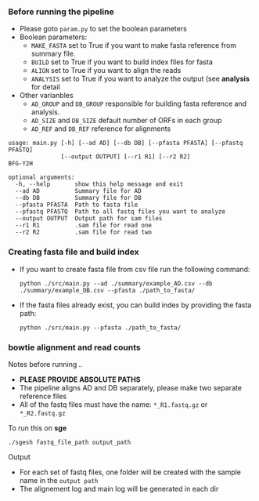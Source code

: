 ### Before running the pipeline ###

* Please goto `param.py` to set the boolean parameters
* Boolean parameters:
  * `MAKE_FASTA` set to True if you want to make fasta reference from summary file.
  * `BUILD` set to True if you want to build index files for fasta
  * `ALIGN` set to True if you want to align the reads
  * `ANALYSIS` set to True if you want to analyze the output (see **analysis** for detail
* Other varianbles
  * `AD_GROUP` and `DB_GROUP` responsible for building fasta reference and analysis. 
  * `AD_SIZE` and `DB_SIZE` default number of ORFs in each group
  * `AD_REF` and `DB_REF` reference for alignments

```
usage: main.py [-h] [--ad AD] [--db DB] [--pfasta PFASTA] [--pfastq PFASTQ]
               [--output OUTPUT] [--r1 R1] [--r2 R2]
BFG-Y2H

optional arguments:
  -h, --help       show this help message and exit
  --ad AD          Summary file for AD
  --db DB          Summary file for DB
  --pfasta PFASTA  Path to fasta file
  --pfastq PFASTQ  Path to all fastq files you want to analyze
  --output OUTPUT  Output path for sam files
  --r1 R1          .sam file for read one
  --r2 R2          .sam file for read two
```

### Creating fasta file and build index ###

* If you want to create fasta file from csv file run the following command:

  ` python ./src/main.py --ad ./summary/example_AD.csv --db ./summary/example_DB.csv --pfasta ./path_to_fasta/ `

* If the fasta files already exist, you can build index by providing the fasta path:

  ` python ./src/main.py --pfasta ./path_to_fasta/ `

### bowtie alignment and read counts ###

Notes before running ..

  * **PLEASE PROVIDE ABSOLUTE PATHS**
  * The pipeline aligns AD and DB separately, please make two separate reference files
  * All of the fastq files must have the name: `*_R1.fastq.gz` or `*_R2.fastq.gz`

To run this on **sge**

  `./sgesh fastq_file_path output_path `

Output

  * For each set of fastq files, one folder will be created with the sample name in the `output path`
  * The alignement log and main log will be generated in each dir

